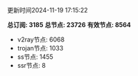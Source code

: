 更新时间2024-11-19 17:15:22

**总订阅: 3185**
**总节点: 23726**
**有效节点: 8564**
- v2ray节点: 6068
- trojan节点: 1033
- ss节点: 1455
- ssr节点: 8
